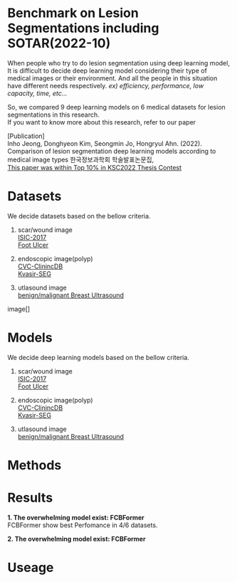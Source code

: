 # Benchmark on Lesion Segmentations including SOTAR(2022-10)   

When people who try to do lesion segmentation using deep learning model, It is difficult to decide deep learning model considering their type of medical images or their environment. And all the people in this situation have different needs respectively. *ex) efficiency, performance, low capacity, time, etc...*   

So, we compared 9 deep learning models on 6 medical datasets for lesion segmentations in this research.   
If you want to know more about this research, refer to our paper 

[Publication]   
Inho Jeong, Donghyeon Kim, Seongmin Jo, Hongryul Ahn. (2022).   
Comparison of lesion segmentation deep learning models according to medical image types 한국정보과학회 학술발표논문집,   
[This paper was within Top 10% in KSC2022 Thesis Contest](https://drive.google.com/file/d/182DaZQDwKJ5wJBJ4-_EpAW94AHy3uyS2/view)

# Datasets   
We decide datasets based on the bellow criteria.   

1. scar/wound image   
[ISIC-2017]()   
[Foot Ulcer]()   
2. endoscopic image(polyp)   
[CVC-ClinincDB]()   
[Kvasir-SEG]()   

3. utlasound image   
[benign/malignant Breast Ultrasound]()

image[]

# Models   
We decide deep learning models based on the bellow criteria.   

1. scar/wound image   
[ISIC-2017]()   
[Foot Ulcer]()   
2. endoscopic image(polyp)   
[CVC-ClinincDB]()   
[Kvasir-SEG]()   

3. utlasound image   
[benign/malignant Breast Ultrasound]()



# Methods   

# Results   
**1. The overwhelming model exist: FCBFormer**   
FCBFormer show best Perfomance in 4/6 datasets.   

**2. The overwhelming model exist: FCBFormer**



# Useage   
